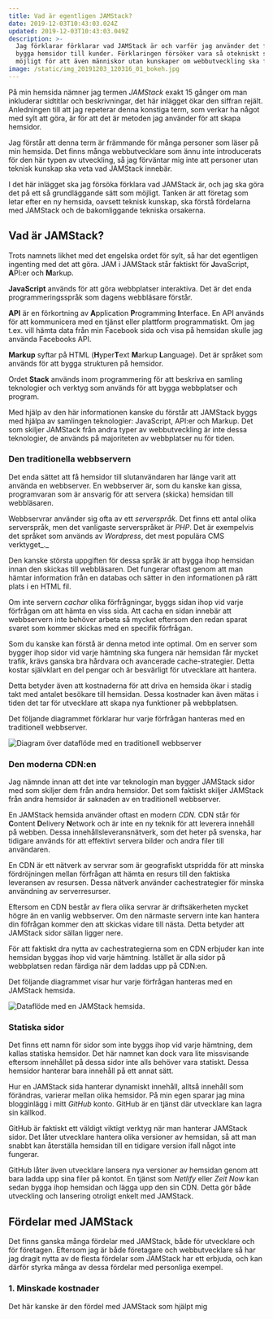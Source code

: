 ```yaml
---
title: Vad är egentligen JAMStack?
date: 2019-12-03T10:43:03.024Z
updated: 2019-12-03T10:43:03.049Z
description: >-
  Jag förklarar förklarar vad JAMStack är och varför jag använder det för att
  bygga hemsidor till kunder. Förklaringen försöker vara så otekniskt som
  möjligt för att även människor utan kunskaper om webbutveckling ska förstå.
image: /static/img_20191203_120316_01_bokeh.jpg
---
```

På min hemsida nämner jag termen _JAMStack_ exakt 15 gånger om man inkluderar sidtitlar och beskrivningar, det här inlägget ökar den siffran rejält. Anledningen till att jag repeterar denna konstiga term, som verkar ha något med sylt att göra, är för att det är metoden jag använder för att skapa hemsidor.

Jag förstår att denna term är främmande för många personer som läser på min hemsida. Det finns många webbutvecklare som ännu inte introducerats för den här typen av utveckling, så jag förväntar mig inte att personer utan teknisk kunskap ska veta vad JAMStack innebär.

I det här inlägget ska jag försöka förklara vad JAMStack är, och jag ska göra det på ett så grundläggande sätt som möjligt. Tanken är att företag som letar efter en ny hemsida, oavsett teknisk kunskap, ska förstå fördelarna med JAMStack och de bakomliggande tekniska orsakerna.

## Vad är JAMStack?

Trots namnets likhet med det engelska ordet för sylt, så har det egentligen ingenting med det att göra. JAM i JAMStack står faktiskt för **J**avaScript, **A**PI:er och **M**arkup. 

**JavaScript** används för att göra webbplatser interaktiva. Det är det enda programmeringsspråk som dagens webbläsare förstår.

**API** är en förkortning av **A**pplication **P**rogramming **I**nterface. En API används för att kommunicera med en tjänst eller plattform programmatiskt. Om jag t.ex. vill hämta data från min Facebook sida och visa på hemsidan skulle jag använda Facebooks API.

**Markup** syftar på HTML (**H**yper**T**ext **M**arkup **L**anguage). Det är språket som används för att bygga strukturen på hemsidor.

Ordet **Stack** används inom programmering för att beskriva en samling teknologier och verktyg som används för att bygga webbplatser och program.

Med hjälp av den här informationen kanske du förstår att JAMStack byggs med hjälpa av samlingen teknologier: JavaScript, API:er och Markup. Det som skiljer JAMStack från andra typer av webbutveckling är inte dessa teknologier, de används på majoriteten av webbplatser nu för tiden.

### Den traditionella webbservern

Det enda sättet att få hemsidor till slutanvändaren har länge varit att använda en webbserver. En webbserver är, som du kanske kan gissa, programvaran som är ansvarig för att servera (skicka) hemsidan till webbläsaren.

Webbservrar använder sig ofta av ett _serverspråk_. Det finns ett antal olika serverspråk, men det vanligaste serverspråket är _PHP_. Det är exempelvis det språket som används av _Wordpress_, det mest populära CMS verktyget_._

Den kanske största uppgiften för dessa språk är att bygga ihop hemsidan innan den skickas till webbläsaren. Det fungerar oftast genom att man hämtar information från en databas och sätter in den informationen på rätt plats i en HTML fil. 

Om inte servern _cachar_ olika förfrågningar, byggs sidan ihop vid varje förfrågan om att hämta en viss sida. Att cacha en sidan innebär att webbservern inte behöver arbeta så mycket eftersom den redan sparat svaret som kommer skickas med en specifik förfrågan.

Som du kanske kan förstå är denna metod inte optimal. Om en server som bygger ihop sidor vid varje hämtning ska fungera när hemsidan får mycket trafik, krävs ganska bra hårdvara och avancerade cache-strategier. Detta kostar självklart en del pengar och är besvärligt för utvecklare att hantera.

Detta betyder även att kostnaderna för att driva en hemsida ökar i stadig takt med antalet besökare till hemsidan. Dessa kostnader kan även mätas i tiden det tar för utvecklare att skapa nya funktioner på webbplatsen.

Det följande diagrammet förklarar hur varje förfrågan hanteras med en traditionell webbserver.

![Diagram över dataflöde med en traditionell webbserver](/static/traditionell.png "Diagram över dataflöde med en traditionell webbserver")



### Den moderna CDN:en

Jag nämnde innan att det inte var teknologin man bygger JAMStack sidor med som skiljer dem från andra hemsidor. Det som faktiskt skiljer JAMStack från andra hemsidor är saknaden av en traditionell webbserver.

En JAMStack hemsida använder oftast en modern _CDN._ CDN står för **C**ontent **D**elivery **N**etwork och är inte en ny teknik för att leverera innehåll på webben. Dessa innehållsleveransnätverk, som det heter på svenska, har tidigare används för att effektivt servera bilder och andra filer till användaren.

En CDN är ett nätverk av servrar som är geografiskt utspridda för att minska fördröjningen mellan förfrågan att hämta en resurs till den faktiska leveransen av resursen. Dessa nätverk använder cachestrategier för minska användning av serverresurser.

Eftersom en CDN består av flera olika servrar är driftsäkerheten mycket högre än en vanlig webbserver. Om den närmaste servern inte kan hantera din föfrågan kommer den att skickas vidare till nästa. Detta betyder att JAMStack sidor sällan ligger nere.

För att faktiskt dra nytta av cachestrategierna som en CDN erbjuder kan inte hemsidan byggas ihop vid varje hämtning. Istället är alla sidor på webbplatsen redan färdiga när dem laddas upp på CDN:en.

Det följande diagrammet visar hur varje förfrågan hanteras med en JAMStack hemsida.

![Dataflöde med en JAMStack hemsida.](/static/jamstack.png "Dataflöde med en JAMStack hemsida.")



### Statiska sidor

Det finns ett namn för sidor som inte byggs ihop vid varje hämtning, dem kallas statiska hemsidor. Det här namnet kan dock vara lite missvisande eftersom innehållet på dessa sidor inte alls behöver vara statiskt. Dessa hemsidor hanterar bara innehåll på ett annat sätt.

Hur en JAMStack sida hanterar dynamiskt innehåll, alltså innehåll som förändras, varierar mellan olika hemsidor. På min egen sparar jag mina blogginlägg i mitt _GitHub_ konto. GitHub är en tjänst där utvecklare kan lagra sin källkod.

GitHub är faktiskt ett väldigt viktigt verktyg när man hanterar JAMStack sidor. Det låter utvecklare hantera olika versioner av hemsidan, så att man snabbt kan återställa hemsidan till en tidigare version ifall något inte fungerar.

GitHub låter även utvecklare lansera nya versioner av hemsidan genom att bara ladda upp sina filer på kontot. En tjänst som _Netlify_ eller _Zeit Now_ kan sedan bygga ihop hemsidan och lägga upp den sin CDN. Detta gör både utveckling och lansering otroligt enkelt med JAMStack.



## Fördelar med JAMStack

Det finns ganska många fördelar med JAMStack, både för utvecklare och för företagen. Eftersom jag är både företagare och webbutvecklare så har jag dragit nytta av de flesta fördelar som JAMStack har ett erbjuda, och kan därför styrka många av dessa fördelar med personliga exempel.

### 1. Minskade kostnader

Det här kanske är den fördel med JAMStack som hjälpt mig

